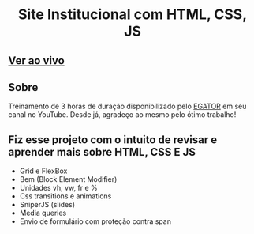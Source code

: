 <h1 align="center">Site Institucional com HTML, CSS, JS</h1>

## [Ver ao vivo](https://github.com/Diomar/website-tema-educa-ao)

## Sobre 
Treinamento de 3 horas de duração disponibilizado pelo [EGATOR](https://www.youtube.com/channel/UCL8l_VxCAN0jOpaLaRAm8sQ) em seu canal no YouTube. Desde já, agradeço ao mesmo pelo ótimo trabalho!

## Fiz esse projeto com o intuito de revisar e aprender mais sobre HTML, CSS E JS

- Grid e FlexBox
- Bem (Block Element Modifier)
- Unidades vh, vw, fr e %
- Css transitions e animations
- SniperJS (slides)
- Media queries
- Envio de formulário com proteção contra span

